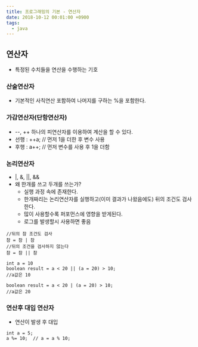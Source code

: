 ```yaml
---
title: 프로그래밍의 기본 - 연산자
date: 2018-10-12 00:01:00 +0900
tags:
  - java
---
```

## 연산자
- 특정된 수치들을 연산을 수행하는 기호 

### 산술연산자
- 기본적인 사칙연산 포함하여 나머지를 구하는 %을 포함한다.

### 가감연산자(단항연산자)
- --, ++ 하나의 피연산자를 이용하여 계산을 할 수 있다.
- 선행 : ++a; // 먼저 1을 더한 후 변수 사용
- 후행 : a++; // 먼저 변수를 사용 후 1을 더함

### 논리연산자
- |, &, ||, &&
- 왜 한개를 쓰고 두개를 쓰는가?
  - 실행 과정 속에 존재한다.
  - 한개짜리는 논리연산자를 실행하고(이미 결과가 나왔음에도) 뒤의 조건도 검사한다.
  - 많이 사용할수록 퍼포먼스에 영향을 받게된다.
  - 로그를 발생할시 사용하면 좋음

```
//뒤의 참 조건도 검사
참 = 참 | 참
//뒤의 조건을 검사하지 않는다
참 = 참 || 참

int a = 10
boolean result = a < 20 || (a = 20) > 10;
//a값은 10

boolean result = a < 20 | (a = 20) > 10;
//a값은 20
```

### 연산후 대입 연산자
- 연산이 발생 후 대입

```
int a = 5;
a %= 10;  // a = a % 10;
```


 
